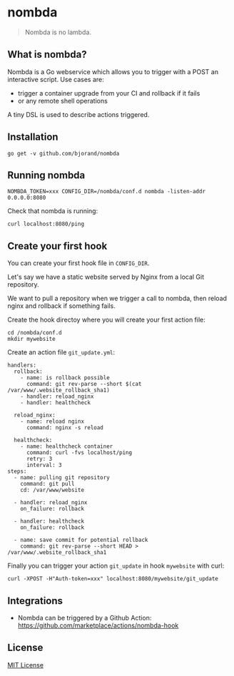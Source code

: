 # nombda

> Nombda is no lambda.

## What is nombda?

Nombda is a Go webservice which allows you to trigger with a POST an interactive script.
Use cases are:
 - trigger a container upgrade from your CI and rollback if it fails
 - or any remote shell operations

 A tiny DSL is used to describe actions triggered.

## Installation

```
go get -v github.com/bjorand/nombda
```

## Running nombda
```
NOMBDA_TOKEN=xxx CONFIG_DIR=/nombda/conf.d nombda -listen-addr 0.0.0.0:8080
```
Check that nombda is running:
```
curl localhost:8080/ping
```

## Create your first hook

You can create your first hook file in `CONFIG_DIR`.

Let's say we have a static website served by Nginx from a local Git repository.

We want to pull a repository when we trigger a call to nombda, then reload nginx and rollback if something fails.

Create the hook directoy where you will create your first action file:
```
cd /nombda/conf.d
mkdir mywebsite
```

Create an action file `git_update.yml`:

```
handlers:
  rollback:
    - name: is rollback possible
      command: git rev-parse --short $(cat /var/www/.website_rollback_sha1)
    - handler: reload_nginx
    - handler: healthcheck

  reload_nginx:
    - name: reload nginx
      command: nginx -s reload

  healthcheck:
    - name: healthcheck container
      command: curl -fvs localhost/ping
      retry: 3
      interval: 3
steps:
  - name: pulling git repository
    command: git pull
    cd: /var/www/website

  - handler: reload_nginx
    on_failure: rollback

  - handler: healthcheck
    on_failure: rollback

  - name: save commit for potential rollback
    command: git rev-parse --short HEAD > /var/www/.website_rollback_sha1
```

Finally you can trigger your action `git_update` in hook `mywebsite` with curl:

```
curl -XPOST -H"Auth-token=xxx" localhost:8080/mywebsite/git_update
```

## Integrations

- Nombda can be triggered by a Github Action: https://github.com/marketplace/actions/nombda-hook

## License

[MIT License](https://github.com/bjorand/nombda-github-action/blob/master/LICENSE)
